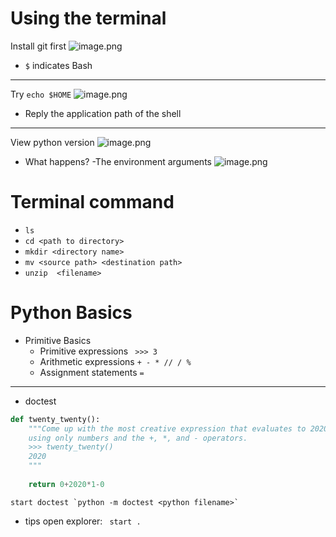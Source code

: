 # Using the terminal
Install git first
![image.png](https://cdn.jsdelivr.net/gh/Pokemongle/img_bed_0@main/img/202409262244507.png)
-  `$` indicates Bash
---
Try `echo $HOME`
![image.png](https://cdn.jsdelivr.net/gh/Pokemongle/img_bed_0@main/img/202409262245192.png)
- Reply the application path of the shell
---
View python version
![image.png](https://cdn.jsdelivr.net/gh/Pokemongle/img_bed_0@main/img/202409262246588.png)
- What happens? -The environment arguments
	![image.png](https://cdn.jsdelivr.net/gh/Pokemongle/img_bed_0@main/img/202409262249119.png)


# Terminal command
- `ls`
- `cd <path to directory>`
- `mkdir <directory name>`
- `mv <source path> <destination path>`
- `unzip  <filename>`

# Python Basics
- Primitive Basics
	- Primitive expressions ` >>> 3`
	- Arithmetic expressions
		`+ - * // / %`
	- Assignment statements `=`
---
- doctest
```python
def twenty_twenty():  
    """Come up with the most creative expression that evaluates to 2020,  
    using only numbers and the +, *, and - operators.  
    >>> twenty_twenty()  
    2020    
    """  
  
    return 0+2020*1-0  
```
	start doctest `python -m doctest <python filename>`
- tips
	open explorer: ` start .`
	